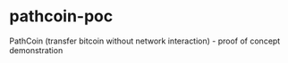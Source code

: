 # pathcoin-poc
PathCoin (transfer bitcoin without network interaction) - proof of concept demonstration
